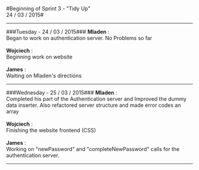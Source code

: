 #Beginning of Sprint 3 - "Tidy Up" <br> 24 / 03 / 2015#

----
###Tuesday - 24 / 03 / 2015###
**Mladen** : <br>Began to work on authentication server. No Problems so far<br><br>
**Wojciech** : <br>Beginning work on website<br><br>
**James** : <br>Waiting on Mladen's directions<br>
****
###Wednesday - 25 / 03 / 2015###
**Mladen** : <br>Completed his part of the Authentication server and Improved the dummy data inserter. Also refactored server structure and made error codes an array<br><br>
**Wojciech** : <br>Finishing the website frontend (CSS)<br><br>
**James** : <br>Working on "newPassword" and "completeNewPassword" calls for the authentication server.<br>
****
